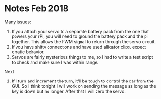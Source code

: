 # Notes Feb 2018

Many issues:
1. If you attach your servo to a separate battery pack from the one that powers your rPi, you will need to ground the battery pack and the pi together.  This allows the PWM signal to return through the servo circuit.
2. If you have shitty connections and have used alligator clips, expect erratic behavior.
3. Servos are fairly mysterious things to me, so I had to write a test script to check and make sure I was within range.

Next
1. If I turn and increment the turn, it'll be tough to control the car from the GUI.  So I think tonight I will work on sending the message as long as the key is down but no longer.  After that I will zero the servo.


